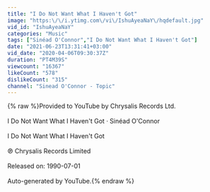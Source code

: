 ```yaml
---
title: "I Do Not Want What I Haven't Got"
image: "https:\/\/i.ytimg.com\/vi\/IshuAyeaNaY\/hqdefault.jpg"
vid_id: "IshuAyeaNaY"
categories: "Music"
tags: ["Sinéad O'Connor","I Do Not Want What I Haven't Got"]
date: "2021-06-23T13:31:41+03:00"
vid_date: "2020-04-06T09:30:37Z"
duration: "PT4M39S"
viewcount: "16367"
likeCount: "578"
dislikeCount: "315"
channel: "Sinead O'Connor - Topic"
---
```

{% raw %}Provided to YouTube by Chrysalis Records Ltd.<br /><br />I Do Not Want What I Haven't Got · Sinéad O'Connor<br /><br />I Do Not Want What I Haven't Got<br /><br />℗ Chrysalis Records Limited<br /><br />Released on: 1990-07-01<br /><br />Auto-generated by YouTube.{% endraw %}
